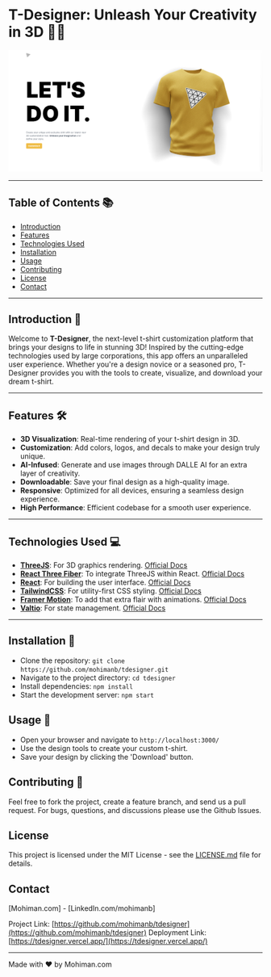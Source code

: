 # T-Designer: Unleash Your Creativity in 3D 👕🎨

![Header Image](/client/src/assets/header.png)

---

## Table of Contents 📚

- [Introduction](#introduction)
- [Features](#features)
- [Technologies Used](#technologies-used)
- [Installation](#installation)
- [Usage](#usage)
- [Contributing](#contributing)
- [License](#license)
- [Contact](#contact)

---

## Introduction 🌟

Welcome to **T-Designer**, the next-level t-shirt customization platform that brings your designs to life in stunning 3D! Inspired by the cutting-edge technologies used by large corporations, this app offers an unparalleled user experience. Whether you're a design novice or a seasoned pro, T-Designer provides you with the tools to create, visualize, and download your dream t-shirt.

---

## Features 🛠️

- **3D Visualization**: Real-time rendering of your t-shirt design in 3D.
- **Customization**: Add colors, logos, and decals to make your design truly unique.
- **AI-Infused**: Generate and use images through DALLE AI for an extra layer of creativity.
- **Downloadable**: Save your final design as a high-quality image.
- **Responsive**: Optimized for all devices, ensuring a seamless design experience.
- **High Performance**: Efficient codebase for a smooth user experience.

---

## Technologies Used 💻

- **[ThreeJS](https://threejs.org/)**: For 3D graphics rendering. [Official Docs](https://threejs.org/docs/)
- **[React Three Fiber](https://github.com/pmndrs/react-three-fiber)**: To integrate ThreeJS within React. [Official Docs](https://docs.pmnd.rs/react-three-fiber)
- **[React](https://reactjs.org/)**: For building the user interface. [Official Docs](https://reactjs.org/docs/getting-started.html)
- **[TailwindCSS](https://tailwindcss.com/)**: For utility-first CSS styling. [Official Docs](https://tailwindcss.com/docs)
- **[Framer Motion](https://www.framer.com/api/motion/)**: To add that extra flair with animations. [Official Docs](https://www.framer.com/api/motion/)
- **[Valtio](https://github.com/pmndrs/valtio)**: For state management. [Official Docs](https://github.com/pmndrs/valtio#readme)


---

## Installation 💾

- Clone the repository: `git clone https://github.com/mohimanb/tdesigner.git`
- Navigate to the project directory: `cd tdesigner`
- Install dependencies: `npm install`
- Start the development server: `npm start`

## Usage 📖

- Open your browser and navigate to `http://localhost:3000/`
- Use the design tools to create your custom t-shirt.
- Save your design by clicking the 'Download' button.

## Contributing 🤝
Feel free to fork the project, create a feature branch, and send us a pull request. For bugs, questions, and discussions please use the Github Issues.

## License
This project is licensed under the MIT License - see the [LICENSE.md](LICENSE.md) file for details.

## Contact
[Mohiman.com] - [LinkedIn.com/mohimanb]

Project Link: [https://github.com/mohimanb/tdesigner](https://github.com/mohimanb/tdesigner)
Deployment Link:[https://tdesigner.vercel.app/](https://tdesigner.vercel.app/)

---

Made with ❤️ by Mohiman.com
